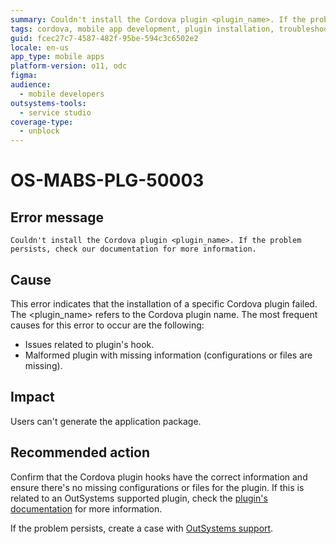 ```yaml
---
summary: Couldn't install the Cordova plugin <plugin_name>. If the problem persists, check our documentation for more information.
tags: cordova, mobile app development, plugin installation, troubleshooting, technical support
guid: fcec27c7-4587-482f-95be-594c3c6502e2
locale: en-us
app_type: mobile apps
platform-version: o11, odc
figma:
audience:
  - mobile developers
outsystems-tools:
  - service studio
coverage-type:
  - unblock
---
```


# OS-MABS-PLG-50003

## Error message

`Couldn't install the Cordova plugin <plugin_name>. If the problem persists, check our documentation for more information.`

## Cause

This error indicates that the installation of a specific Cordova plugin failed. The &lt;plugin_name&gt; refers to the Cordova plugin name. The most frequent causes for this error to occur are the following:

* Issues related to plugin's hook.
* Malformed plugin with missing information (configurations or files are missing).

## Impact

Users can't generate the application package.

## Recommended action

Confirm that the Cordova plugin hooks have the correct information and ensure there's no missing configurations or files for the plugin. If this is related to an OutSystems supported plugin, check the [plugin's documentation](https://success.outsystems.com/Documentation/11/Extensibility_and_Integration/Mobile_Plugins) for more information.

If the problem persists, create a case with [OutSystems support](https://www.outsystems.com/support/portal/open-support-case?ErrorCode=OS-MABS-PLG-50003).
